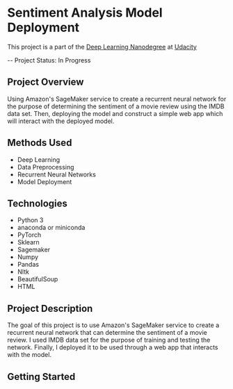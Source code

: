 # Sentiment Analysis Model Deployment

This project is a part of the [Deep Learning Nanodegree](https://www.udacity.com/course/deep-learning-nanodegree--nd101) at [Udacity](https://www.udacity.com/)

-- Project Status: In Progress

## Project Overview

Using Amazon's SageMaker service to create a recurrent neural network for the purpose of determining the sentiment of a movie review using the IMDB data set. Then, deploying the model and construct a simple web app which will interact with the deployed model.

## Methods Used

- Deep Learning
- Data Preprocessing
- Recurrent Neural Networks
- Model Deployment

## Technologies

- Python 3
- anaconda or miniconda
- PyTorch
- Sklearn
- Sagemaker
- Numpy
- Pandas
- Nltk
- BeautifulSoup
- HTML

## Project Description

The goal of this project is to use Amazon's SageMaker service to create a recurrent neural network that can determine the sentiment of a movie review.
I used IMDB data set for the purpose of training and testing the network. 
Finally, I deployed it to be used through a web app that interacts with the model. 

## Getting Started


